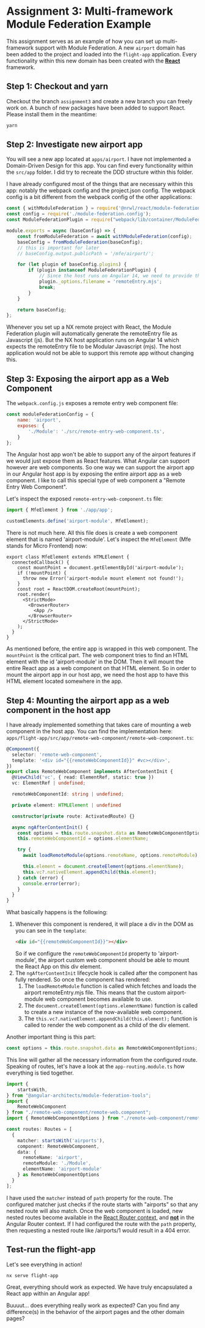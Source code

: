 # Assignment 3: Multi-framework Module Federation Example

This assignment serves as an example of how you can set up multi-framework support with Module Federation.
A new `airport` domain has been added to the project and loaded into the `flight-app` application. Every
functionality within this new domain has been created with the <u>**React**</u> framework.

## Step 1: Checkout and yarn

Checkout the branch `assignment3` and create a new branch you can freely work on. A bunch of new
packages have been added to support React. Please install them in the meantime:

```bash
yarn
```

## Step 2: Investigate new airport app

You will see a new app located at `apps/airport`. I have not implemented a Domain-Driven Design for this app. You
can find every functionality within the `src/app` folder. I did try to recreate the DDD structure
within this folder.

I have already configured most of the things that are necessary within this app: notably the
webpack config and the project.json config. The webpack config is a bit different from the webpack
config of the other applications:

```js
const { withModuleFederation } = require('@nrwl/react/module-federation');
const config = require('./module-federation.config');
const ModuleFederationPlugin = require("webpack/lib/container/ModuleFederationPlugin");

module.exports = async (baseConfig) => {
    const fromModuleFederation = await withModuleFederation(config);
    baseConfig = fromModuleFederation(baseConfig);
    // this is important for later
    // baseConfig.output.publicPath = '/mfe/airport/';

    for (let plugin of baseConfig.plugins) {
        if (plugin instanceof ModuleFederationPlugin) {
            // Since the host runs on Angular 14, we need to provide the remoteEntry file as a modular javascript type
            plugin._options.filename = 'remoteEntry.mjs';
            break;
        }
    }

    return baseConfig;
};
```

Whenever you set up a NX remote project with React, the Module Federation plugin will automatically
generate the remoteEntry file as Javascript (js). But the NX host application runs on Angular 14 which
expects the remoteEntry file to be Modular Javascript (mjs). The host application would not
be able to support this remote app without changing this.

## Step 3: Exposing the airport app as a Web Component

The `webpack.config.js` exposes a remote entry web component file:

```js
const moduleFederationConfig = {
    name: 'airport',
    exposes: {
        './Module': './src/remote-entry-web-component.ts',
    }
};
```

The Angular host app won't be able to support any of the airport features if we would just expose them as
React features. What Angular can support however are web components. So one way we can support the
airport app in our Angular host app is by exposing the entire airport app as a web component. I
like to call this special type of web component a "Remote Entry Web Component".

Let's inspect the exposed `remote-entry-web-component.ts` file:

```ts
import { MfeElement } from './app/app';

customElements.define('airport-module', MfeElement);
```

There is not much here. All this file does is create a web component element that is named
'airport-module'. Let's inspect the `MfeElement` (Mfe stands for Micro Frontend) now:

```tsx
export class MfeElement extends HTMLElement {
  connectedCallback() {
    const mountPoint = document.getElementById('airport-module');
    if (!mountPoint) {
      throw new Error('airport-module mount element not found!');
    }
    const root = ReactDOM.createRoot(mountPoint);
    root.render(
      <StrictMode>
        <BrowserRouter>
          <App />
        </BrowserRouter>
      </StrictMode>
    );
  }
}
```

As mentioned before, the entire app is wrapped in this web component. The `mountPoint` is the
critical part. The web component tries to find an HTML element with the id 'airport-module' in
the DOM. Then it will mount the entire React app as a web component on that HTML element. So in
order to mount the airport app in our host app, we need the host app to have this HTML element
located somewhere in the app.

## Step 4: Mounting the airport app as a web component in the host app

I have already implemented something that takes care of mounting a web component in the host app.
You can find the implementation here: `apps/flight-app/src/app/remote-web-component/remote-web-component.ts`:

```ts
@Component({
  selector: 'remote-web-component',
  template: '<div id="{{remoteWebComponentId}}" #vc></div>',
})
export class RemoteWebComponent implements AfterContentInit {
  @ViewChild('vc', { read: ElementRef, static: true })
  vc: ElementRef | undefined;

  remoteWebComponentId: string | undefined;

  private element: HTMLElement | undefined

  constructor(private route: ActivatedRoute) {}

  async ngAfterContentInit() {
    const options = this.route.snapshot.data as RemoteWebComponentOptions;
    this.remoteWebComponentId = options.elementName;

    try {
      await loadRemoteModule(options.remoteName, options.remoteModule);

      this.element = document.createElement(options.elementName);
      this.vc?.nativeElement.appendChild(this.element);
    } catch (error) {
      console.error(error);
    }
  }
}
```

What basically happens is the following:

1. Whenever this component is rendered, it will place a div in the DOM as you can see in the
   `template`: 
   ```html
   <div id="{{remoteWebComponentId}}"></div>
   ```
   So if we configure the `remoteWebComponentId` property to 'airport-module', the airport custom web
   component should be able to mount the React App on this div element.
2. The `ngAfterContentInit` lifecycle hook is called after the component has fully rendered.
   So once the component has rendered:
   1. The `loadRemoteModule` function is called which fetches and loads the airport remoteEntry.mjs file.
      This means that the custom airport-module web component becomes available to use.
   2. The `document.createElement(options.elementName)` function is called to create a new
      instance of the now-available web component.
   3. The `this.vc?.nativeElement.appendChild(this.element);` function is called to render the
      web component as a child of the div element.

Another important thing is this part:

```ts
const options = this.route.snapshot.data as RemoteWebComponentOptions;
```

This line will gather all the necessary information from the configured route. Speaking of 
routes, let's have a look at the `app-routing.module.ts` how everything is tied together.

```ts
import {
    startsWith,
} from "@angular-architects/module-federation-tools";
import {
    RemoteWebComponent
} from "./remote-web-component/remote-web.component";
import { RemoteWebComponentOptions } from "./remote-web-component/remote-web-component.options";

const routes: Routes = [ 
  {
    matcher: startsWith('airports'),
    component: RemoteWebComponent,
    data: {
      remoteName: 'airport',
      remoteModule: './Module',
      elementName: 'airport-module'
    } as RemoteWebComponentOptions
  }
];
```

I have used the `matcher` instead of `path` property for the route. The configured matcher just
checks if the route starts with "airports" so that any nested route will also match. Once the
web component is loaded, new nested routes become available in the <u>React Router context</u>,
and <u>**not**</u> in the Angular Router context. If I had configured the route with the `path` property,
then requesting a nested route like /airports/1 would result in a 404 error.

## Test-run the flight-app

Let's see everything in action!

```bash
nx serve flight-app
```

Great, everything should work as expected. We have truly encapsulated a React app within an Angular
app!

Buuuut... does everything really work as expected? Can you find any difference(s) in the behavior of
the airport pages and the other domain pages?
